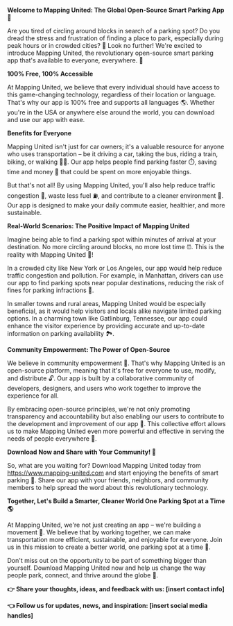 **Welcome to Mapping United: The Global Open-Source Smart Parking App 🚀**

Are you tired of circling around blocks in search of a parking spot? Do you dread the stress and frustration of finding a place to park, especially during peak hours or in crowded cities? 🤯 Look no further! We're excited to introduce Mapping United, the revolutionary open-source smart parking app that's available to everyone, everywhere. 💪

**100% Free, 100% Accessible**

At Mapping United, we believe that every individual should have access to this game-changing technology, regardless of their location or language. That's why our app is 100% free and supports all languages 🌎. Whether you're in the USA or anywhere else around the world, you can download and use our app with ease.

**Benefits for Everyone**

Mapping United isn't just for car owners; it's a valuable resource for anyone who uses transportation – be it driving a car, taking the bus, riding a train, biking, or walking 🚴‍♀️. Our app helps people find parking faster ⏱️, saving time and money 💸 that could be spent on more enjoyable things.

But that's not all! By using Mapping United, you'll also help reduce traffic congestion 🚗, waste less fuel ⛽️, and contribute to a cleaner environment 🌿. Our app is designed to make your daily commute easier, healthier, and more sustainable.

**Real-World Scenarios: The Positive Impact of Mapping United**

Imagine being able to find a parking spot within minutes of arrival at your destination. No more circling around blocks, no more lost time ⏰. This is the reality with Mapping United 🚀!

In a crowded city like New York or Los Angeles, our app would help reduce traffic congestion and pollution. For example, in Manhattan, drivers can use our app to find parking spots near popular destinations, reducing the risk of fines for parking infractions 💸.

In smaller towns and rural areas, Mapping United would be especially beneficial, as it would help visitors and locals alike navigate limited parking options. In a charming town like Gatlinburg, Tennessee, our app could enhance the visitor experience by providing accurate and up-to-date information on parking availability 🏞️.

**Community Empowerment: The Power of Open-Source**

We believe in community empowerment 🌟. That's why Mapping United is an open-source platform, meaning that it's free for everyone to use, modify, and distribute 🔓. Our app is built by a collaborative community of developers, designers, and users who work together to improve the experience for all.

By embracing open-source principles, we're not only promoting transparency and accountability but also enabling our users to contribute to the development and improvement of our app 🤝. This collective effort allows us to make Mapping United even more powerful and effective in serving the needs of people everywhere 👏.

**Download Now and Share with Your Community! 🚀**

So, what are you waiting for? Download Mapping United today from https://www.mapping-united.com and start enjoying the benefits of smart parking 🎉. Share our app with your friends, neighbors, and community members to help spread the word about this revolutionary technology.

**Together, Let's Build a Smarter, Cleaner World One Parking Spot at a Time 🌎**

At Mapping United, we're not just creating an app – we're building a movement 🚀. We believe that by working together, we can make transportation more efficient, sustainable, and enjoyable for everyone. Join us in this mission to create a better world, one parking spot at a time 🌟.

Don't miss out on the opportunity to be part of something bigger than yourself. Download Mapping United now and help us change the way people park, connect, and thrive around the globe 💪.

**👉 Share your thoughts, ideas, and feedback with us: [insert contact info]**

**👈 Follow us for updates, news, and inspiration: [insert social media handles]**